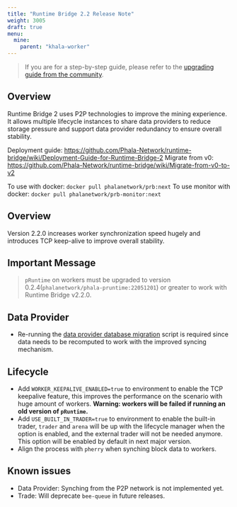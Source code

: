 ```yaml
---
title: "Runtime Bridge 2.2 Release Note"
weight: 3005
draft: true
menu:
  mine:
    parent: "khala-worker"
---
```


> If you are for a step-by-step guide, please refer to the [upgrading guide from the community](/en-us/mine/prb2/migrating-from-v2.0-and-v2.1-to-v2.2/).

## Overview

Runtime Bridge 2 uses P2P technologies to improve the mining experience. It allows multiple lifecycle instances to share data providers to reduce storage pressure and support data provider redundancy to ensure overall stability.

Deployment guide: https://github.com/Phala-Network/runtime-bridge/wiki/Deployment-Guide-for-Runtime-Bridge-2
Migrate from v0: https://github.com/Phala-Network/runtime-bridge/wiki/Migrate-from-v0-to-v2

To use with docker: `docker pull phalanetwork/prb:next`
To use monitor with docker: `docker pull phalanetwork/prb-monitor:next`

## Overview

Version 2.2.0 increases worker synchronization speed hugely and introduces TCP keep-alive to improve overall stability.

## Important Message
> `pRuntime` on workers must be upgraded to version 0.2.4(`phalanetwork/phala-pruntime:22051201`) or greater to work with Runtime Bridge v2.2.0.

## Data Provider

- Re-running the [data provider database migration](/en-us/mine/prb2/migrating-from-v0/#migrate-data-providerfetch-data) script is required since data needs to be recomputed to work with the improved syncing mechanism.

## Lifecycle

- Add `WORKER_KEEPALIVE_ENABLED=true` to environment to enable the TCP keepalive feature, this improves the performance on the scenario with huge amount of workers. **Warning: workers will be failed if running an old version of `pRuntime`.**
- Add `USE_BUILT_IN_TRADER=true` to environment to enable the built-in trader, `trader` and `arena` will be up with the lifecycle manager when the option is enabled, and the external trader will not be needed anymore. This option will be enabled by default in next major version.
- Align the process with `pherry` when synching block data to workers.

## Known issues
- Data Provider: Synching from the P2P network is not implemented yet.
- Trade: Will deprecate `bee-queue` in future releases.
